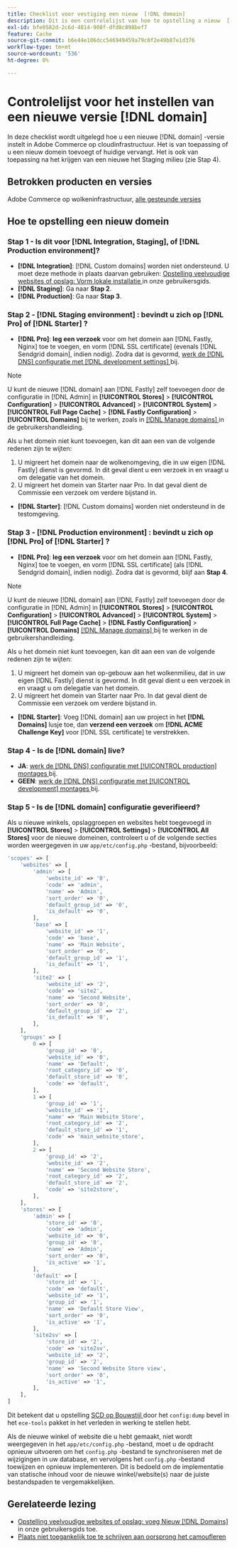 ```yaml
---
title: Checklist voor vestiging een nieuw  [!DNL domain]
description: Dit is een controlelijst van hoe te opstelling a nieuw  [!DNL domain]  in Adobe Commerce op wolkeninfrastructuur.
exl-id: bfe0582d-2c6d-4814-908f-dfd8c898bef7
feature: Cache
source-git-commit: b6e44e106dcc546949459a79c0f2e49b87e1d376
workflow-type: tm+mt
source-wordcount: '536'
ht-degree: 0%

---
```


# Controlelijst voor het instellen van een nieuwe versie [!DNL domain]

In deze checklist wordt uitgelegd hoe u een nieuwe [!DNL domain] -versie instelt in Adobe Commerce op cloudinfrastructuur. Het is van toepassing of u een nieuw domein toevoegt of huidige vervangt. Het is ook van toepassing na het krijgen van een nieuwe het Staging milieu (zie Stap 4).

## Betrokken producten en versies

Adobe Commerce op wolkeninfrastructuur, [ alle gesteunde versies ](https://www.adobe.com/content/dam/cc/en/legal/terms/enterprise/pdfs/Adobe-Commerce-Software-Lifecycle-Policy.pdf)

## Hoe te opstelling een nieuw domein

### Stap 1 - Is dit voor [!DNL Integration, Staging], of [!DNL Production environment]?

* **[!DNL Integration]**: [!DNL Custom domains] worden niet ondersteund. U moet deze methode in plaats daarvan gebruiken: [ Opstelling veelvoudige websites of opslag: Vorm lokale installatie ](https://experienceleague.adobe.com/docs/commerce-cloud-service/user-guide/configure-store/multiple-sites.html?lang=nl-NL#add-new-domains) in onze gebruikersgids.
* **[!DNL Staging]**: Ga naar **Stap 2**.
* **[!DNL Production]**: Ga naar **Stap 3**.

### Stap 2 - [!DNL Staging environment] : bevindt u zich op [!DNL Pro] of [!DNL Starter] ?

* **[!DNL Pro]**: **leg een verzoek** voor om het domein aan [!DNL Fastly, Nginx] toe te voegen, en vorm [!DNL SSL certificate] (evenals [!DNL Sendgrid domain], indien nodig). Zodra dat is gevormd, [ werk de  [!DNL DNS]  configuratie met  [!DNL development settings] ](https://experienceleague.adobe.com/docs/commerce-cloud-service/user-guide/cdn/setup-fastly/fastly-configuration.html?lang=nl-NL#update-dns-configuration-with-development-settings) bij.

>[!NOTE]
>
>U kunt de nieuwe [!DNL domain] aan [!DNL Fastly] zelf toevoegen door de configuratie in [!DNL Admin] in **[!UICONTROL Stores]** > **[!UICONTROL Configuration]** > **[!UICONTROL Advanced]** > **[!UICONTROL System]** > **[!UICONTROL Full Page Cache]** > **[!DNL Fastly Configuration]** > **[!UICONTROL Domains]** bij te werken, zoals in [[!DNL Manage domains] ](https://experienceleague.adobe.com/docs/commerce-cloud-service/user-guide/cdn/setup-fastly/fastly-custom-cache-configuration.html?lang=nl-NL#manage-domains) in de gebruikershandleiding.
>
>Als u het domein niet kunt toevoegen, kan dit aan een van de volgende redenen zijn te wijten:
>
>1. U migreert het domein naar de wolkenomgeving, die in uw eigen [!DNL Fastly] dienst is gevormd. In dit geval dient u een verzoek in en vraagt u om delegatie van het domein.
>1. U migreert het domein van Starter naar Pro. In dat geval dient de Commissie een verzoek om verdere bijstand in.

* **[!DNL Starter]**: [!DNL Custom domains] worden niet ondersteund in de testomgeving.

### Stap 3 - [!DNL Production environment] : bevindt u zich op [!DNL Pro] of [!DNL Starter] ?

* **[!DNL Pro]**: **leg een verzoek** voor om het domein aan [!DNL Fastly, Nginx] toe te voegen, en vorm [!DNL SSL certificate] (als [!DNL Sendgrid domain], indien nodig). Zodra dat is gevormd, blijf aan **Stap 4**.

>[!NOTE]
>
>U kunt de nieuwe [!DNL domain] aan [!DNL Fastly] zelf toevoegen door de configuratie in [!DNL Admin] in **[!UICONTROL Stores]** > **[!UICONTROL Configuration]** > **[!UICONTROL Advanced]** > **[!UICONTROL System]** > **[!UICONTROL Full Page Cache]** > **[!DNL Fastly Configuration]** > **[!UICONTROL Domains]** [[!DNL Manage domains] ](https://experienceleague.adobe.com/docs/commerce-cloud-service/user-guide/cdn/setup-fastly/fastly-custom-cache-configuration.html?lang=nl-NL#manage-domains) bij te werken in de gebruikershandleiding.
>
>
>Als u het domein niet kunt toevoegen, kan dit aan een van de volgende redenen zijn te wijten:
>
>1. U migreert het domein van op-gebouw aan het wolkenmilieu, dat in uw eigen [!DNL Fastly] dienst is gevormd. In dit geval dient u een verzoek in en vraagt u om delegatie van het domein.
>1. U migreert het domein van Starter naar Pro. In dat geval dient de Commissie een verzoek om verdere bijstand in.

* **[!DNL Starter]**: Voeg [!DNL domain] aan uw project in het **[!DNL Domains]** lusje toe, dan **verzend een verzoek** om **[!DNL ACME Challenge Key]** voor [!DNL SSL certificate] te verstrekken.

### Stap 4 - Is de [!DNL domain] live?

* **JA**: [ werk de  [!DNL DNS]  configuratie met [!UICONTROL production] montages ](https://experienceleague.adobe.com/docs/commerce-cloud-service/user-guide/launch/checklist.html?lang=nl-NL#update-dns-configuration-with-production-settings) bij.
* **GEEN**: [ werk de  [!DNL DNS]  configuratie met [!UICONTROL development] montages ](https://experienceleague.adobe.com/docs/commerce-cloud-service/user-guide/cdn/setup-fastly/fastly-configuration.html?lang=nl-NL#update-dns-configuration-with-development-settings) bij.

### Stap 5 - Is de [!DNL domain] configuratie geverifieerd?

Als u nieuwe winkels, opslaggroepen en websites hebt toegevoegd in **[!UICONTROL Stores]** > **[!UICONTROL Settings]** > **[!UICONTROL All Stores]** voor de nieuwe domeinen, controleert u of de volgende secties worden weergegeven in uw `app/etc/config.php` -bestand, bijvoorbeeld:

```php
'scopes' => [
    'websites' => [
        'admin' => [
            'website_id' => '0',
            'code' => 'admin',
            'name' => 'Admin',
            'sort_order' => '0',
            'default_group_id' => '0',
            'is_default' => '0',
        ],
        'base' => [
            'website_id' => '1',
            'code' => 'base',
            'name' => 'Main Website',
            'sort_order' => '0',
            'default_group_id' => '1',
            'is_default' => '1',
        ],
        'site2' => [
            'website_id' => '2',
            'code' => 'site2',
            'name' => 'Second Website',
            'sort_order' => '0',
            'default_group_id' => '2',
            'is_default' => '0',
        ],
    ],
    'groups' => [
        0 => [
            'group_id' => '0',
            'website_id' => '0',
            'name' => 'Default',
            'root_category_id' => '0',
            'default_store_id' => '0',
            'code' => 'default',
        ],
        1 => [
            'group_id' => '1',
            'website_id' => '1',
            'name' => 'Main Website Store',
            'root_category_id' => '2',
            'default_store_id' => '1',
            'code' => 'main_website_store',
        ],
        2 => [
            'group_id' => '2',
            'website_id' => '2',
            'name' => 'Second Website Store',
            'root_category_id' => '2',
            'default_store_id' => '2',
            'code' => 'site2store',
        ],
    ],
    'stores' => [
        'admin' => [
            'store_id' => '0',
            'code' => 'admin',
            'website_id' => '0',
            'group_id' => '0',
            'name' => 'Admin',
            'sort_order' => '0',
            'is_active' => '1',
        ],
        'default' => [
            'store_id' => '1',
            'code' => 'default',
            'website_id' => '1',
            'group_id' => '1',
            'name' => 'Default Store View',
            'sort_order' => '0',
            'is_active' => '1',
        ],
        'site2sv' => [
            'store_id' => '2',
            'code' => 'site2sv',
            'website_id' => '2',
            'group_id' => '2',
            'name' => 'Second Website Store view',
            'sort_order' => '0',
            'is_active' => '1',
        ],
    ],
]
```

Dit betekent dat u opstelling [ SCD op Bouwstijl ](https://experienceleague.adobe.com/nl/docs/commerce-on-cloud/user-guide/develop/deploy/static-content#setting-the-scd-on-build) door het `config:dump` bevel in het `ece-tools` pakket in het verleden in werking te stellen hebt.

Als de nieuwe winkel of website die u hebt gemaakt, niet wordt weergegeven in het `app/etc/config.php` -bestand, moet u de opdracht opnieuw uitvoeren om het `config.php` -bestand te synchroniseren met de wijzigingen in uw database, en vervolgens het `config.php` -bestand toewijzen en opnieuw implementeren. Dit is bedoeld om de implementatie van statische inhoud voor de nieuwe winkel/website(s) naar de juiste bestandspaden te vergemakkelijken.

## Gerelateerde lezing

* [ Opstelling veelvoudige websites of opslag: voeg Nieuw  [!DNL Domains] ](https://experienceleague.adobe.com/docs/commerce-cloud-service/user-guide/configure-store/multiple-sites.html?lang=nl-NL#add-new-domains) in onze gebruikersgids toe.
* [ Plaats niet toegankelijk toe te schrijven aan oorsprong het camoufleren ](https://experienceleague.adobe.com/en/docs/experience-cloud-kcs/kbarticles/ka-26856)
